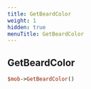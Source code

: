```yaml
---
title: GetBeardColor
weight: 1
hidden: true
menuTitle: GetBeardColor
---
```

## GetBeardColor
```perl
$mob->GetBeardColor()
```